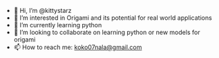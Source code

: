 - 👋 Hi, I’m @kittystarz
- 👀 I’m interested in Origami and its potential for real world applications
- 🌱 I’m currently learning python
- 💞️ I’m looking to collaborate on learning python or new models for origami
- 📫 How to reach me: koko07nala@gmail.com

<!---
kittystarz/kittystarz is a ✨ special ✨ repository because its `README.md` (this file) appears on your GitHub profile.
You can click the Preview link to take a look at your changes.
--->
